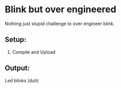 # Blink but over engineered
Nothing just stupid challenge to over engineer blink.

## Setup:
1. Compile and Upload

## Output:
Led blinks (duh)
